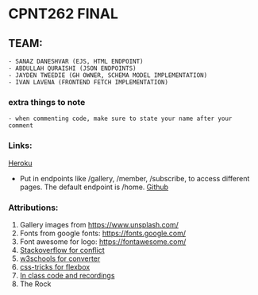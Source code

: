 # CPNT262 FINAL
## TEAM:
    - SANAZ DANESHVAR (EJS, HTML ENDPOINT)
    - ABDULLAH QURAISHI (JSON ENDPOINTS)
    - JAYDEN TWEEDIE (GH OWNER, SCHEMA MODEL IMPLEMENTATION)
    - IVAN LAVENA (FRONTEND FETCH IMPLEMENTATION)

### extra things to note
    - when commenting code, make sure to state your name after your comment

### Links:
[Heroku](https://cpnt262final.herokuapp.com/)
- Put in endpoints like /gallery, /member, /subscribe, to access different pages. The default endpoint is /home.
[Github](https://github.com/jgregorytweedie/cpnt262-final)

### Attributions:
1. Gallery images from https://www.unsplash.com/
2. Fonts from google fonts: https://fonts.google.com/
3. Font awesome for logo: https://fontawesome.com/
4. [Stackoverflow for conflict](https://stackoverflow.com/questions/26376832/why-does-git-say-pull-is-not-possible-because-you-have-unmerged-files)
5. [w3schools for converter](https://www.w3schools.com/tags/ref_pxtoemconversion.asp)
6. [css-tricks for flexbox](https://css-tricks.com/snippets/css/a-guide-to-flexbox/)
7. [In class code and recordings](https://github.com/sait-wbdv/in-class)
8. The Rock 
    
